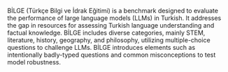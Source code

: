 BİLGE (Türkçe Bilgi ve İdrak Eğitimi) is a benchmark designed to evaluate the performance of large language models (LLMs) in Turkish. It addresses the gap in resources for assessing Turkish language understanding and factual knowledge. BİLGE includes diverse categories, mainly STEM, literature, history, geography, and philosophy, utilizing multiple-choice questions to challenge LLMs. BİLGE introduces elements such as intentionally badly-typed questions and common misconceptions to test model robustness.
